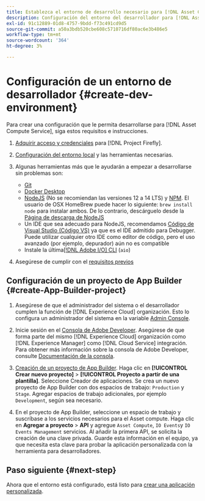 ```yaml
---
title: Establezca el entorno de desarrollo necesario para [!DNL Asset Compute Service]
description: Configuración del entorno del desarrollador para [!DNL Asset Compute Service] para empezar a crear y probar código personalizado.
exl-id: 91c12889-01d8-4757-9bdd-f73c491cd9d5
source-git-commit: a50a3bdb520cbe608c5710716df80ac6e3b486e5
workflow-type: tm+mt
source-wordcount: '364'
ht-degree: 3%

---
```


# Configuración de un entorno de desarrollador {#create-dev-environment}

Para crear una configuración que le permita desarrollarse para [!DNL Asset Compute Service], siga estos requisitos e instrucciones.

1. [Adquirir acceso y credenciales](https://www.adobe.io/project-firefly/docs/getting_started/#acquire-access-and-credentials) para [!DNL Project Firefly].

1. [Configuración del entorno local](https://www.adobe.io/project-firefly/docs/getting_started/#local-environment-set-up) y las herramientas necesarias.

1. Algunas herramientas más que le ayudarán a empezar a desarrollarse sin problemas son:

   * [Git](https://git-scm.com/)
   * [Docker Desktop](https://www.docker.com/get-started)
   * [NodeJS](https://nodejs.org) (No se recomiendan las versiones 12 a 14 LTS) y [NPM](https://www.npmjs.com). El usuario de OSX HomeBrew puede hacer lo siguiente: `brew install node` para instalar ambos. De lo contrario, descárguelo desde la [Página de descarga de NodeJS](https://nodejs.org/en/)
   * Un IDE que sea adecuado para NodeJS, recomendamos [Código de Visual Studio (Código VS)](https://code.visualstudio.com) ya que es el IDE admitido para Debugger. Puede utilizar cualquier otro IDE como editor de código, pero el uso avanzado (por ejemplo, depurador) aún no es compatible
   * Instale la última[[!DNL Adobe I/O] CLI](https://github.com/adobe/aio-cli) (`aio`)

   <!-- - install using `npm install -g @adobe/aio-cli@7.1.0` -->

1. Asegúrese de cumplir con el [requisitos previos](/help/understand-extensibility.md#prerequisites-and-provisioning)

<!--
>[!NOTE]
>
>For now, use [!DNL Adobe I/O] CLI v7.1.0 of and do not use [!DNL Adobe I/O] CLI v8.
-->

## Configuración de un proyecto de App Builder {#create-App-Builder-project}

1. Asegúrese de que el administrador del sistema o el desarrollador cumplen la función de [!DNL Experience Cloud] organización. Esto lo configura un administrador del sistema en la variable [Admin Console](https://adminconsole.adobe.com/overview).

1. Inicie sesión en el [Consola de Adobe Developer](https://console.adobe.io/). Asegúrese de que forma parte del mismo [!DNL Experience Cloud] organización como [!DNL Experience Manager] como [!DNL Cloud Service] integración. Para obtener más información sobre la consola de Adobe Developer, consulte [Documentación de la consola](https://www.adobe.io/apis/experienceplatform/console/docs.html).

1. [Creación de un proyecto de App Builder](https://www.adobe.io/apis/experienceplatform/project-firefly/docs.html#!AdobeDocs/project-firefly/master/getting_started/first_app.md). Haga clic en **[!UICONTROL Crear nuevo proyecto]** > **[!UICONTROL Proyecto a partir de una plantilla]**. Seleccione Creador de aplicaciones. Se crea un nuevo proyecto de App Builder con dos espacios de trabajo: `Production` y `Stage`. Agregar espacios de trabajo adicionales, por ejemplo `Development`, según sea necesario.

1. En el proyecto de App Builder, seleccione un espacio de trabajo y suscríbase a los servicios necesarios para el Asset compute. Haga clic en **Agregar a proyecto** > **API** y agregue `Asset Compute`, `IO Events`y `IO Events Management` servicios. Al añadir la primera API, se solicita la creación de una clave privada. Guarde esta información en el equipo, ya que necesita esta clave para probar la aplicación personalizada con la herramienta para desarrolladores.

## Paso siguiente {#next-step}

Ahora que el entorno está configurado, está listo para [crear una aplicación personalizada](develop-custom-application.md).

<!-- More ideas:
 
* Any steps in the beginning that lead to gotchas later should be called out for caution? For example,
  * don't change some defaults initially
  * know risks when deviating from standard path
  * naming conventions to follow
  * Retrieve and format credentials (YAML file details)

TBD: When aio-cli v8 bugs are resolved, update the AIO CLI install command to remove v7.x reference and instruct users to use the latest version. See CQDOC-18346.

-->
